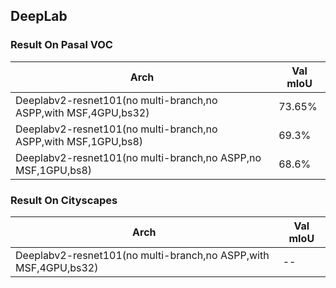 
## DeepLab


### Result On Pasal VOC

Arch | Val mIoU
------------ | -------------
Deeplabv2-resnet101(no multi-branch,no ASPP,with MSF,4GPU,bs32) | 73.65%
Deeplabv2-resnet101(no multi-branch,no ASPP,with MSF,1GPU,bs8) | 69.3%
Deeplabv2-resnet101(no multi-branch,no ASPP,no MSF,1GPU,bs8) | 68.6%


### Result On Cityscapes

Arch | Val mIoU
------------ | -------------
Deeplabv2-resnet101(no multi-branch,no ASPP,with MSF,4GPU,bs32) | --

